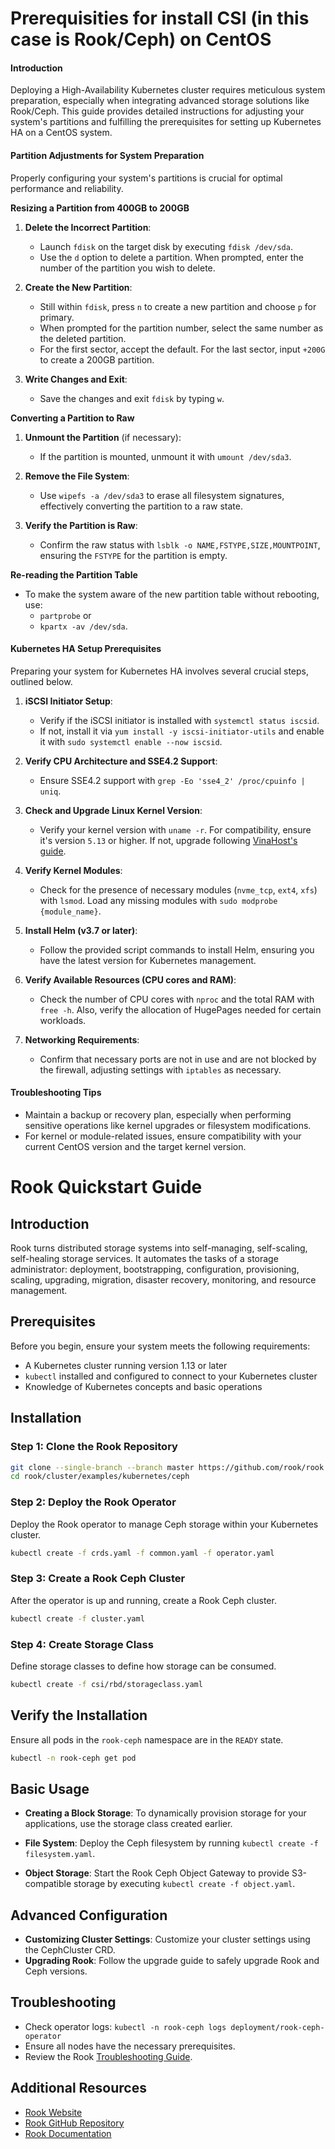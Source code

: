 # Prerequisities for install CSI (in this case is Rook/Ceph) on CentOS

#### Introduction
Deploying a High-Availability Kubernetes cluster requires meticulous system preparation, especially when integrating advanced storage solutions like Rook/Ceph. This guide provides detailed instructions for adjusting your system's partitions and fulfilling the prerequisites for setting up Kubernetes HA on a CentOS system.

#### Partition Adjustments for System Preparation

Properly configuring your system's partitions is crucial for optimal performance and reliability.

**Resizing a Partition from 400GB to 200GB**

1. **Delete the Incorrect Partition**:
   - Launch `fdisk` on the target disk by executing `fdisk /dev/sda`.
   - Use the `d` option to delete a partition. When prompted, enter the number of the partition you wish to delete.

2. **Create the New Partition**:
   - Still within `fdisk`, press `n` to create a new partition and choose `p` for primary.
   - When prompted for the partition number, select the same number as the deleted partition.
   - For the first sector, accept the default. For the last sector, input `+200G` to create a 200GB partition.

3. **Write Changes and Exit**:
   - Save the changes and exit `fdisk` by typing `w`.

**Converting a Partition to Raw**

1. **Unmount the Partition** (if necessary):
   - If the partition is mounted, unmount it with `umount /dev/sda3`.

2. **Remove the File System**:
   - Use `wipefs -a /dev/sda3` to erase all filesystem signatures, effectively converting the partition to a raw state.

3. **Verify the Partition is Raw**:
   - Confirm the raw status with `lsblk -o NAME,FSTYPE,SIZE,MOUNTPOINT`, ensuring the `FSTYPE` for the partition is empty.

**Re-reading the Partition Table**

- To make the system aware of the new partition table without rebooting, use:
  - `partprobe` or
  - `kpartx -av /dev/sda`.

#### Kubernetes HA Setup Prerequisites

Preparing your system for Kubernetes HA involves several crucial steps, outlined below.

1. **iSCSI Initiator Setup**:
   - Verify if the iSCSI initiator is installed with `systemctl status iscsid`.
   - If not, install it via `yum install -y iscsi-initiator-utils` and enable it with `sudo systemctl enable --now iscsid`.

2. **Verify CPU Architecture and SSE4.2 Support**:
   - Ensure SSE4.2 support with `grep -Eo 'sse4_2' /proc/cpuinfo | uniq`.

3. **Check and Upgrade Linux Kernel Version**:
   - Verify your kernel version with `uname -r`. For compatibility, ensure it's version `5.13` or higher. If not, upgrade following [VinaHost's guide](https://blog.vinahost.vn/huong-dan-upgrade-kernel-tren-centos-7/).

4. **Verify Kernel Modules**:
   - Check for the presence of necessary modules (`nvme_tcp`, `ext4`, `xfs`) with `lsmod`. Load any missing modules with `sudo modprobe {module_name}`.

5. **Install Helm (v3.7 or later)**:
   - Follow the provided script commands to install Helm, ensuring you have the latest version for Kubernetes management.

6. **Verify Available Resources (CPU cores and RAM)**:
   - Check the number of CPU cores with `nproc` and the total RAM with `free -h`. Also, verify the allocation of HugePages needed for certain workloads.

7. **Networking Requirements**:
   - Confirm that necessary ports are not in use and are not blocked by the firewall, adjusting settings with `iptables` as necessary.

#### Troubleshooting Tips

- Maintain a backup or recovery plan, especially when performing sensitive operations like kernel upgrades or filesystem modifications.
- For kernel or module-related issues, ensure compatibility with your current CentOS version and the target kernel version.




# Rook Quickstart Guide

## Introduction

Rook turns distributed storage systems into self-managing, self-scaling, self-healing storage services. It automates the tasks of a storage administrator: deployment, bootstrapping, configuration, provisioning, scaling, upgrading, migration, disaster recovery, monitoring, and resource management.

## Prerequisites

Before you begin, ensure your system meets the following requirements:

- A Kubernetes cluster running version 1.13 or later
- `kubectl` installed and configured to connect to your Kubernetes cluster
- Knowledge of Kubernetes concepts and basic operations

## Installation

### Step 1: Clone the Rook Repository

```bash
git clone --single-branch --branch master https://github.com/rook/rook.git
cd rook/cluster/examples/kubernetes/ceph
```

### Step 2: Deploy the Rook Operator

Deploy the Rook operator to manage Ceph storage within your Kubernetes cluster.

```bash
kubectl create -f crds.yaml -f common.yaml -f operator.yaml
```

### Step 3: Create a Rook Ceph Cluster

After the operator is up and running, create a Rook Ceph cluster.

```bash
kubectl create -f cluster.yaml
```

### Step 4: Create Storage Class

Define storage classes to define how storage can be consumed.

```bash
kubectl create -f csi/rbd/storageclass.yaml
```

## Verify the Installation

Ensure all pods in the `rook-ceph` namespace are in the `READY` state.

```bash
kubectl -n rook-ceph get pod
```

## Basic Usage

- **Creating a Block Storage**: To dynamically provision storage for your applications, use the storage class created earlier.

- **File System**: Deploy the Ceph filesystem by running `kubectl create -f filesystem.yaml`.

- **Object Storage**: Start the Rook Ceph Object Gateway to provide S3-compatible storage by executing `kubectl create -f object.yaml`.

## Advanced Configuration

- **Customizing Cluster Settings**: Customize your cluster settings using the CephCluster CRD.
- **Upgrading Rook**: Follow the upgrade guide to safely upgrade Rook and Ceph versions.

## Troubleshooting

- Check operator logs: `kubectl -n rook-ceph logs deployment/rook-ceph-operator`
- Ensure all nodes have the necessary prerequisites.
- Review the Rook [Troubleshooting Guide](https://rook.io/docs/rook/latest/ceph/troubleshooting.html).

## Additional Resources

- [Rook Website](https://rook.io/)
- [Rook GitHub Repository](https://github.com/rook/rook)
- [Rook Documentation](https://rook.io/docs/rook/latest/)
